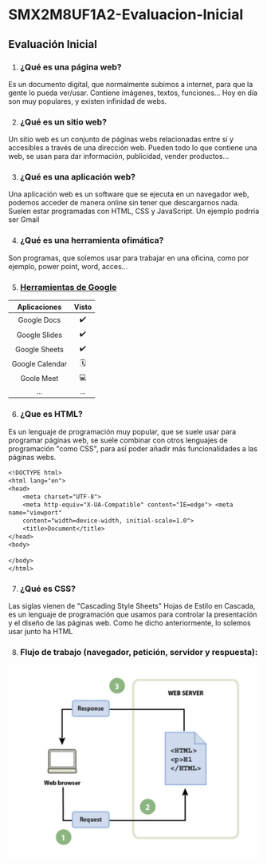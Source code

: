 # SMX2M8UF1A2-Evaluacion-Inicial
## Evaluación Inicial

1. ### ¿Qué es una página web?

Es un documento digital, que normalmente subimos a internet, para que la gente lo pueda ver/usar.
Contiene imágenes, textos, funciones…
Hoy en día son muy populares, y existen infinidad de webs.

2. ### ¿Qué es un sitio web?

Un sitio web es un conjunto de páginas webs relacionadas entre sí y accesibles a través de una dirección web. Pueden todo lo que contiene una web, se usan para dar información, publicidad, vender productos…

3. ### ¿Qué es una aplicación web? 

Una aplicación web es un software que se ejecuta en un navegador web, podemos acceder de manera online sin tener que descargarnos nada. Suelen estar programadas con HTML, CSS y JavaScript. Un ejemplo podrria ser Gmail

4. ### ¿Qué es una herramienta ofimática?

Son programas, que solemos usar para trabajar en una oficina, como por ejemplo, power point, word, acces...

5. ### [Herramientas de Google](https://www.google.com/intl/es-419/chrome/browser-tools/ "Descubre las herramientas de google")

| Aplicaciones | Visto |
|:----------:|:----------:|
| Google Docs | ✔️ |
| Google Slides | ✔️ |
| Google Sheets | ✔️ |
| Google Calendar | 🗓️ |
| Goole Meet | 💻 |
| ... | ... |

6. ### ¿Que es HTML?

Es un lenguaje de programación muy popular, que se suele usar para programar páginas web, se suele combinar con otros lenguajes de programación "como CSS", para así poder añadir más funcionalidades a las páginas webs.

```
<!DOCTYPE html>
<html lang="en">
<head>
    <meta charset="UTF-8">
    <meta http-equiv="X-UA-Compatible" content="IE=edge"> <meta name="viewport"
    content="width=device-width, initial-scale=1.0">
    <title>Document</title>
</head>
<body>

</body>
</html>
```

7. ### ¿Qué es CSS?

Las siglas vienen de "Cascading Style Sheets" Hojas de Estilo en Cascada, es un lenguaje de programación que usamos para controlar la presentación y el diseño de las páginas web. Como he dicho anteriormente, lo solemos usar junto ha HTML

8. ###  Flujo de trabajo (navegador, petición, servidor y respuesta):
 
 ![Flujo de Trabajo](https://github.com/davidvd33/SMX2M8UF1A2-Evaluacion-Inicial/blob/main/Captura%20de%20pantalla%202023-09-29%20155911.jpg)